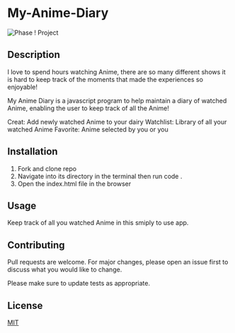 # My-Anime-Diary

![Phase ! Project](https://i.makeagif.com/media/7-21-2022/4pV3b3.gif)

## Description

I love to spend hours watching Anime, there are so many different shows it is hard to keep track of the moments that made the experiences so enjoyable!

My Anime Diary is a javascript program to help maintain a diary of watched Anime, enabling the user to keep track of all the Anime!

Creat: Add newly watched Anime to your dairy
Watchlist: Library of all your watched Anime
Favorite: Anime selected by you or you 

## Installation

1. Fork and clone repo
2. Navigate into its directory in the terminal then run code .
3. Open the index.html file in the browser

## Usage

Keep track of all you watched Anime in this smiply to use app.

## Contributing

Pull requests are welcome. For major changes, please open an issue first to discuss what you would like to change.

Please make sure to update tests as appropriate.

## License

[MIT](https://choosealicense.com/licenses/mit/)